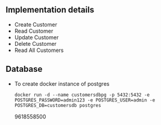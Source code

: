 ## Implementation details
- Create Customer
- Read Customer
- Update Customer
- Delete Customer
- Read All Customers

## Database

- To create docker instance of postgres

    ```docker run -d --name customersdbpg -p 5432:5432 -e POSTGRES_PASSWORD=admin123 -e POSTGRES_USER=admin -e POSTGRES_DB=customersdb postgres```

    9618558500